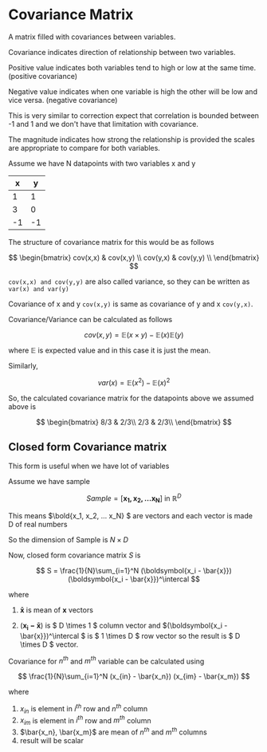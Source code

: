 # Covariance Matrix

A matrix filled with covariances between variables.

Covariance indicates direction of relationship between two variables.

Positive value indicates both variables tend to high or low at the same time. (positive covariance)

Negative value indicates when one variable is high the other will be low and vice versa. (negative covariance)

This is very similar to correction expect that correlation is bounded between -1 and 1 and we don't have that limitation with covariance.

The magnitude indicates how strong the relationship is provided the scales are appropriate to compare for both variables.

Assume we have N datapoints with two variables x and y

| x | y |
|-  |-  |
| 1 | 1 |
| 3 | 0 |
|-1 |-1 |

The structure of covariance matrix for this would be as follows

$$
\begin{bmatrix}
cov(x,x) & cov(x,y) \\
cov(y,x) & cov(y,y) \\
\end{bmatrix}
$$

`cov(x,x) and cov(y,y)` are also called variance, so they can be written as `var(x) and var(y)`

Covariance of x and y `cov(x,y)` is same as covariance of y and x `cov(y,x)`.

Covariance/Variance can be calculated as follows

$$ cov(x,y) = \mathbb{E}(x \times y) - \mathbb{E}(x)\mathbb{E}(y) $$

where $\mathbb{E}$ is expected value and in this case it is just the mean.

Similarly,

$$var(x) = \mathbb{E}(x^2) - \mathbb{E}(x)^2 $$

So, the calculated covariance matrix for the datapoints above we assumed above is

$$
\begin{bmatrix}
8/3 & 2/3\\
2/3 & 2/3\\
\end{bmatrix}
$$

## Closed form Covariance matrix

This form is useful when we have lot of variables

Assume we have sample

$$ Sample = [\boldsymbol{x_1, x_2, ...x_N}]\text{ in }\mathbb{R}^D $$

This means $\bold{x_1, x_2, ... x_N} $ are vectors and each vector is made D of real numbers

So the dimension of Sample is $N\times D$

Now, closed form covariance matrix $S$ is

$$ S = \frac{1}{N}\sum_{i=1}^N (\boldsymbol{x_i - \bar{x}}) (\boldsymbol{x_i - \bar{x}})^\intercal $$

where

1. $\boldsymbol{\bar{x}}$ is mean of $\boldsymbol{x}$ vectors

2. $(\boldsymbol{x_i - \bar{x}})$ is $ D \times 1 $ column vector and $(\boldsymbol{x_i - \bar{x}})^\intercal $ is $ 1 \times D $ row vector so the result is $ D \times D $ vector.

Covariance for $n^{th}$ and $m^{th}$ variable can be calculated using

$$ \frac{1}{N}\sum_{i=1}^N (x_{in} - \bar{x_n}) (x_{im} - \bar{x_m}) $$

where

1. $x_{in}$ is element in $i^{th}$ row and $n^{th}$ column
2. $x_{im}$ is element in $i^{th}$ row and $m^{th}$ column
3. $\bar{x_n}, \bar{x_m}$ are mean of $n^{th}$ and $m^{th}$ columns
4. result will be scalar
